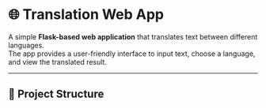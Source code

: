 # 🌐 Translation Web App
A simple **Flask-based web application** that translates text between different languages.  
The app provides a user-friendly interface to input text, choose a language, and view the translated result.

---

## 📂 Project Structure
